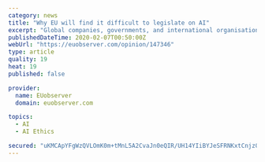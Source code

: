 ```yaml
---
category: news
title: "Why EU will find it difficult to legislate on AI"
excerpt: "Global companies, governments, and international organisations have reacted to these worrying trends by creating AI ethics boards, charters, committees, guidelines, etcetera, all to address the problems this technology presents - and Europe is no exception. The European Commission set up a High Level Expert Group on AI to draft guidelines on ..."
publishedDateTime: 2020-02-07T00:50:00Z
webUrl: "https://euobserver.com/opinion/147346"
type: article
quality: 19
heat: 19
published: false

provider:
  name: EUobserver
  domain: euobserver.com

topics:
  - AI
  - AI Ethics

secured: "uKMCApYFgWzQVLOmK0m+tMnL5A2CvaJn0eQIR/UH14YIiBYJeSFRNKxtCnjz0T4RmWbbEXReuL5w5/e0mMGGkwRyPLstL6bsdHU9ySeeJlbAFK34ZOA9FGnhOgZ4eYa4PtHcfC5RGLQqf3m8yuLpuw8qf+CCHYg0T8HJoFq2/wI1zX3SK0FDlbTgYqFuLtwqdqTtSpUQR+0XNrA/Q9ftl84QJY0HM90WDDElgwgVG1Wfx65NoigwJlM6M7b9OuyCIBiOj4XxdD5ScxfguxsNivdLeppMNqLXEbUZrQ09Fm6KDxwmsJDlnQ3zg7jnSpE4RFNgiwlMk5LgDjCtbimfDLDwqRhgfOpqWYbYpeRyoOyvr8Wqhn/+72OgY8A+r5gOcsrPF0beoemANz1IalTyKxZZcp51G3wootH2mvvGK+0l1RwBrtYj31LFC7LNH0LkrDUqpc4OkiVeI6ybyRhJxz/4b07MoA+YV7jDz1tjFw8=;WHMnkpyWEUbuz3LlvLYXpQ=="
---
```


